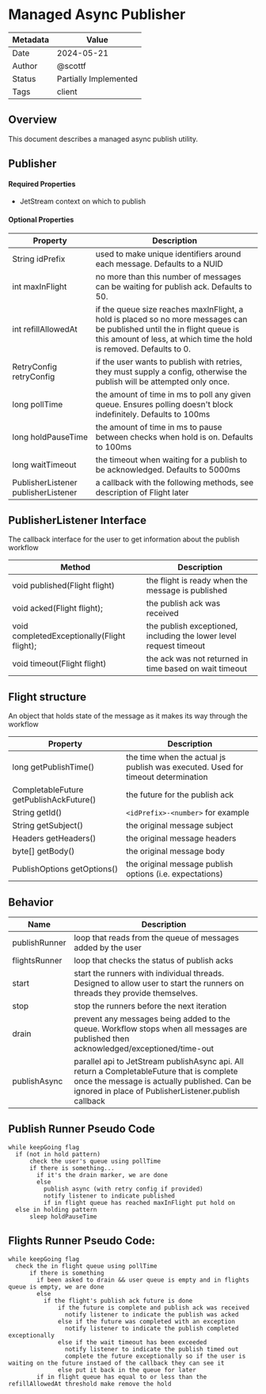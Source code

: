 # Managed Async Publisher

|Metadata| Value                 |
|--------|-----------------------|
|Date    | 2024-05-21            |
|Author  | @scottf               |
|Status  | Partially Implemented |
|Tags    | client                |

## Overview

This document describes a managed async publish utility.

## Publisher

#### Required Properties

* JetStream context on which to publish

#### Optional Properties
| Property                                    | Description                                                                                                                                                                                      |
|---------------------------------------------|--------------------------------------------------------------------------------------------------------------------------------------------------------------------------------------------------|
| String idPrefix                             | used to make unique identifiers around each message. Defaults to a NUID                                                                                                                          |
| int maxInFlight                             | no more than this number of messages can be waiting for publish ack. Defaults to 50.                                                                                                             |
| int refillAllowedAt                         | if the queue size reaches maxInFlight, a hold is placed so no more messages can be published until the in flight queue is this amount of less, at which time the hold is removed. Defaults to 0. |
| RetryConfig retryConfig                     | if the user wants to publish with retries, they must supply a config, otherwise the publish will be attempted only once.                                                                         |
| long pollTime                               | the amount of time in ms to poll any given queue. Ensures polling doesn't block indefinitely. Defaults to 100ms                                                                                  |
| long holdPauseTime                          | the amount of time in ms to pause between checks when hold is on. Defaults to 100ms                                                                                                              |
| long waitTimeout                            | the timeout when waiting for a publish to be acknowledged. Defaults to 5000ms                                                                                                                    |
| PublisherListener publisherListener         | a callback with the following methods, see description of Flight later                                                                                                                           |


## PublisherListener Interface

The callback interface for the user to get information about the publish workflow

| Method                                      | Description                                                        |
|---------------------------------------------|--------------------------------------------------------------------|
| void published(Flight flight)               | the flight is ready when the message is published                  |
| void acked(Flight flight);                  | the publish ack was received                                       |
| void completedExceptionally(Flight flight); | the publish exceptioned, including the lower level request timeout |
| void timeout(Flight flight)                 | the ack was not returned in time based on wait timeout             |

## Flight structure

An object that holds state of the message as it makes its way through the workflow

| Property                                            | Description                                                                     |
|-----------------------------------------------------|---------------------------------------------------------------------------------|
| long getPublishTime()                               | the time when the actual js publish was executed. Used for timeout determination |
| CompletableFuture<PublishAck> getPublishAckFuture() | the future for the publish ack                                                  |
| String getId()                                      | `<idPrefix>-<number>` for example                                               |
| String getSubject()                                 | the original message subject                                                    |
| Headers getHeaders()                                | the original message headers                                                    |
| byte[] getBody()                                    | the original message body                                                       |
| PublishOptions getOptions()                         | the original message publish options (i.e. expectations)                        |


## Behavior

| Name          | Description                                                                                                                                                                                               |
|---------------|-----------------------------------------------------------------------------------------------------------------------------------------------------------------------------------------------------------|
| publishRunner | loop that reads from the queue of messages added by the user                                                                                                                                              |
| flightsRunner | loop that checks the status of publish acks                                                                                                                                                               |
| start         | start the runners with individual threads. Designed to allow user to start the runners on threads they provide themselves.                                                                                |
| stop          | stop the runners before the next iteration                                                                                                                                                                |
| drain         | prevent any messages being added to the queue. Workflow stops when all messages are published then acknowledged/exceptioned/time-out                                                                      |
| publishAsync  | parallel api to JetStream publishAsync api. All return a CompletableFuture<Flight> that is complete once the message is actually published. Can be ignored in place of PublisherListener.publish callback |


## Publish Runner Pseudo Code
```
while keepGoing flag
  if (not in hold pattern)
      check the user's queue using pollTime
      if there is something...
        if it's the drain marker, we are done
        else
          publish async (with retry config if provided)
          notify listener to indicate published
          if in flight queue has reached maxInFlight put hold on
  else in holding pattern
      sleep holdPauseTime
```

## Flights Runner Pseudo Code:
```
while keepGoing flag
  check the in flight queue using pollTime
      if there is something
        if been asked to drain && user queue is empty and in flights queue is empty, we are done
        else
          if the flight's publish ack future is done
              if the future is complete and publish ack was received
                notify listener to indicate the publish was acked
              else if the future was completed with an exception
                notify listener to indicate the publish completed exceptionally
              else if the wait timeout has been exceeded
                notify listener to indicate the publish timed out
                complete the future exceptionally so if the user is waiting on the future instaed of the callback they can see it
              else put it back in the queue for later
        if in flight queue has equal to or less than the refillAllowedAt threshold make remove the hold
```